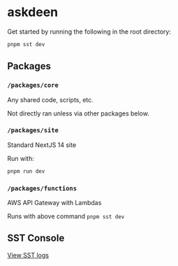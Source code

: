 # askdeen

Get started by running the following in the root directory:

```bash
pnpm sst dev
```

## Packages

### `/packages/core`

Any shared code, scripts, etc.

Not directly ran unless via other packages below.

### `/packages/site`

Standard NextJS 14 site

Run with:

```bash
pnpm run dev
```

### `/packages/functions`

AWS API Gateway with Lambdas

Runs with above command `pnpm sst dev`

## SST Console

[View SST logs](https://console.sst.dev/canogadigital-dev)
